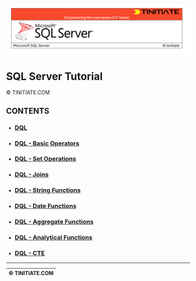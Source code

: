 ![SQL Server Tinitiate Image](../../../sqlserver-sql/sqlserver.png)

# SQL Server Tutorial
&copy; TINITIATE.COM

## CONTENTS
* ### [DQL](dql.md)
* ### [DQL - Basic Operators](dql-basic-operators.md)
* ### [DQL - Set Operations](dql-set-operations.md)
* ### [DQL - Joins](dql-joins.md)
* ### [DQL - String Functions](dql-string-functions.md)
* ### [DQL - Date Functions](dql-date-functions.md)
* ### [DQL - Aggregate Functions](dql-aggregate-functions.md)
* ### [DQL - Analytical Functions](dql-analytical-functions.md)
* ### [DQL - CTE](dql-cte.md)

***
| &copy; TINITIATE.COM |
|----------------------|
